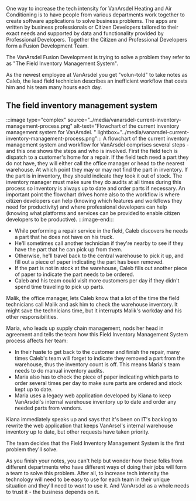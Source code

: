 One way to increase the tech intensity for VanArsdel Heating and Air Conditioning is to have people from various departments work together to create software applications to solve business problems. The apps are written by business professionals or Citizen Developers tailored to their exact needs and supported by data and functionality provided by Professional Developers. Together the Citizen and Professional Developers form a Fusion Development Team.

The VanArsdel Fusion Development is trying to solve a problem they refer to as "The Field Inventory Management System".

As the newest employee at VanArsdel you get "volun-told" to take notes as Caleb, the lead field technician describes an inefficient workflow that costs him and his team many hours each day.

## The field inventory management system

:::image type="complex" source="../media/vanarsdel-current-inventory-management-process.png" alt-text="Flowchart of the current inventory management system for VanArsdel. " lightbox="../media/vanarsdel-current-inventory-management-process.png":::
A flowchart of the current inventory management system and workflow for VanArsdel comprises several steps - and this one shows the steps and who is involved. First the field tech is dispatch to a customer's home for a repair. If the field tech need a part they do not have, they will either call the office manager or head to the nearest warehouse. At which point they may or may not find the part in inventory. If the part is in inventory, they should indicate they took it out of stock. The inventory manager must make sure they do audits at all times during this process so inventory is always up to date and order parts if necessary. An important point the flowchart drives home also to the workflow is where citizen developers can help (knowing which features and workflows they need for productivity) and where professional developers can help (knowing what platforms and services can be provided to enable citizen developers to be productive).
:::image-end:::

- While performing a repair service in the field, Caleb discovers he needs a part that he does not have on his truck.
- He'll sometimes call another technician if they're nearby to see if they have the part that he can pick up from them.
- Otherwise, he'll travel back to the central warehouse to pick it up, and fill out a piece of paper indicating the part has been removed.
- If the part is not in stock at the warehouse, Caleb fills out another piece of paper to indicate the part needs to be ordered.
- Caleb and his team could visit more customers per day if they didn't spend time traveling to pick up parts.

Malik, the office manager, lets Caleb know that a lot of the time the field technicians call Malik and ask him to check the warehouse inventory. It might save the technicians time, but it interrupts Malik's workday and his other responsibilities.

Maria, who leads up supply chain management, nods her head in agreement and tells the team how this Field Inventory Management System process affects her team:

- In their haste to get back to the customer and finish the repair, many times Caleb's team will forget to indicate they removed a part from the warehouse, thus the inventory count is off. This means Maria's team needs to do manual inventory audits.
- Maria also has to check the piece of paper indicating which parts to order several times per day to make sure parts are ordered and stock kept up to date.
- Maria uses a legacy web application developed by Kiana to keep VanArsdel's internal warehouse inventory up to date and order any needed parts from vendors.

Kiana immediately speaks up and says that it's been on IT's backlog to rewrite the web application that keeps VanArsel's internal warehouse inventory up to date, but other requests have taken priority.

The team decides that the Field Inventory Management System is the first problem they'll solve.

As you finish your notes, you can't help but wonder how these folks from different departments who have different ways of doing their jobs will form a team to solve this problem. After all, to increase tech intensity the technology will need to be easy to use for each team in their unique situation and they'll need to _want_ to use it. And VanArsdel as a whole needs to trust it - the business depends on it.
